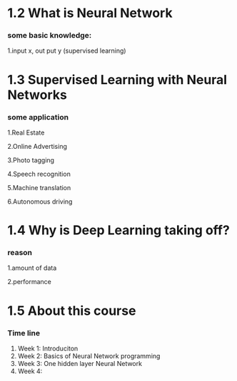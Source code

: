 # 1.2 What is Neural Network
### some basic knowledge:
1.input x, out put y (supervised learning)

# 1.3 Supervised Learning with Neural Networks
### some application
1.Real Estate

2.Online Advertising

3.Photo tagging

4.Speech recognition

5.Machine translation

6.Autonomous driving

# 1.4 Why is Deep Learning taking off?
### reason
1.amount of data

2.performance

# 1.5 About this course
### Time line
1. Week 1: Introduciton
2. Week 2: Basics of Neural Network programming
3. Week 3: One hidden layer Neural Network
4. Week 4: 

